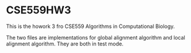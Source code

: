 # CSE559HW3

This is the howork 3 fro CSE559 Algorithms in Computational Biology.  
  
The two files are implementations for global alignment algorithm and local alignment algorithm. They are both in test mode.
